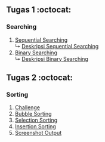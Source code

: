## Tugas 1 :octocat:
### Searching
1. <a href="Searching/Sequential Searching.c"> Sequential Searching</a><br>
↳ <a href="Searching/Deskripsi Binary Searching"> Deskripsi Sequential Searching</a><br>
2. <a href="Searching/Binary searching.c"> Binary Searching</a><br>
↳ <a href="Searching/Deskripsi Sequential Searching"> Deskripsi Binary Searching</a><br>
## Tugas 2 :octocat:
### Sorting
1. <a href="Sorting/Challenge.c"> Challenge </a><br>
2. <a href="Sorting/Bubble Sorting Tugas.c"> Bubble Sorting </a><br>
3. <a href="Sorting/Selection Sorting Tugas.c"> Selection Sorting </a><br>
4. <a href="Sorting/Insertion Sorting tugas.c"> Insertion Sorting </a><br>
5. <a href="Sorting/Output"> Screenshot Output </a><br>
